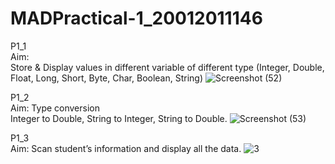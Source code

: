 # MADPractical-1_20012011146

P1_1<br/>
Aim:<br/>
Store & Display values in different variable of different type (Integer, Double, Float, Long, Short, Byte, Char, Boolean, String)
![Screenshot (52)](https://user-images.githubusercontent.com/96626624/183330961-c779e5a2-d7e3-4514-b776-0f1b64ee8b61.png)

P1_2<br/>
Aim:
Type conversion<br/>
Integer to Double, String to Integer, String to Double.
![Screenshot (53)](https://user-images.githubusercontent.com/96626624/183331469-774eab88-0c76-4ec8-ab54-41e1e00559d5.png)

P1_3<br/>
Aim:
Scan student’s information and display all the data.
![3](https://user-images.githubusercontent.com/96626624/184697064-93af7396-5c64-45a7-ae4f-eb4255dd47ed.jpg)


